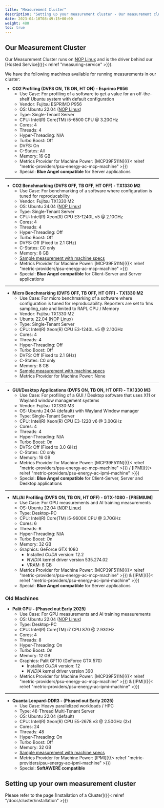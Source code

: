 ```yaml
---
title: "Measurement Cluster"
description: "Setting up your measurement cluster - Our measurement cluster"
date: 2023-04-10T08:49:15+00:00
weight: 480
toc: true
---
```



## Our Measurement Cluster

Our Measurement Cluster runs on [NOP Linux](https://www.green-coding.io/blog/nop-linux/) and is the driver behind our [Hosted Service]({{< relref "measuring-service" >}}).

We have the following machines available for running measurements in our cluster:

- **CO2 Profiling (DVFS ON, TB ON, HT ON) - Esprimo P956**
  + Use Case: For profiling of a software to get a value for an off-the-shelf Ubuntu system with default configuration
  + Vendor: Fujitsu ESPRIMO P956
  + OS: Ubuntu 22.04 ([NOP Linux](https://www.green-coding.io/blog/nop-linux/))
  + Type: Single-Tenant Server
  + CPU: Intel(R) Core(TM) i5-6500 CPU @ 3.20GHz
  + Cores: 4
  + Threads: 4
  + Hyper-Threading: N/A
  + Turbo Boost: Off
  + DVFS: On
  + C-States: All
  + Memory: 16 GB
  + Metrics Provider for Machine Power: [MCP39F511N]({{< relref "metric-providers/psu-energy-ac-mcp-machine" >}})
  + Special: **Blue Angel compatible** for Server applications

---

- **CO2 Benchmarking (DVFS OFF, TB OFF, HT OFF) - TX1330 M2**
  + Use Case: For benchmarking of a software where configuration is tuned for reproducability
  + Vendor: Fujitsu TX1330 M2
  + OS: Ubuntu 24.04 ([NOP Linux](https://www.green-coding.io/blog/nop-linux/))
  + Type: Single-Tenant Server
  + CPU: Intel(R) Xeon(R) CPU E3-1240L v5 @ 2.10GHz
  + Cores: 4
  + Threads: 4
  + Hyper-Threading: Off
  + Turbo Boost: Off
  + DVFS: Off (Fixed to 2.1 GHz)
  + C-States: C0 only
  + Memory: 8 GB
  + [Sample measurement with machine specs](https://metrics.green-coding.io/stats.html?id=9784422b-f4c6-42f3-addd-9e4c0833da74)
  + Metrics Provider for Machine Power: [MCP39F511N]({{< relref "metric-providers/psu-energy-ac-mcp-machine" >}})
  + Special: **Blue Angel compatible** for Client-Server and Server applications

---

- **Micro Benchmarking (DVFS OFF, TB OFF, HT OFF) - TX1330 M2**
  + Use Case: For micro benchmarking of a software where configuration is tuned for reproducability. Reporters are set to 1ms sampling_rate and limited to RAPL CPU / Memory
  + Vendor: Fujitsu TX1330 M2
  + Ubuntu 22.04 ([NOP Linux](https://www.green-coding.io/blog/nop-linux/))
  + Type: Single-Tenant Server
  + CPU: Intel(R) Xeon(R) CPU E3-1240L v5 @ 2.10GHz
  + Cores: 4
  + Threads: 4
  + Hyper-Threading: Off
  + Turbo Boost: Off
  + DVFS: Off (Fixed to 2.1 GHz)
  + C-States: C0 only
  + Memory: 8 GB
  + [Sample measurement with machine specs](https://metrics.green-coding.io/stats.html?id=262f1df0-ac6c-4e74-8d08-9c13c0b25293)
  + Metrics Provider for Machine Power: None

---

- **GUI/Desktop Applications (DVFS ON, TB ON, HT OFF) - TX1330 M3**
  + Use Case: For profiling of a GUI / Desktop software that uses X11 or Wayland window management systems
  + Vendor: Fujitsu TX1330 M3
  + OS: Ubuntu 24.04 (default) with Wayland Window manager
  + Type: Single-Tenant Server
  + CPU: Intel(R) Xeon(R) CPU E3-1220 v6 @ 3.00GHz
  + Cores: 4
  + Threads: 4
  + Hyper-Threading: N/A
  + Turbo Boost: On
  + DVFS: Off (Fixed to 3.0 GHz)
  + C-States: C0 only
  + Memory: 16 GB
  + Metrics Provider for Machine Power: [MCP39F511N]({{< relref "metric-providers/psu-energy-ac-mcp-machine" >}}) / [IPMI]({{< relref "metric-providers/psu-energy-ac-ipmi-machine" >}})
  + Special: **Blue Angel compatible** for Client-Server, Server and Desktop applications

---

- **ML/AI Profiling (DVFS ON, TB ON, HT OFF) - GTX-1080 - [PREMIUM]**
  + Use Case: For GPU measurements and AI training measurements
  + OS: Ubuntu 22.04 ([NOP Linux](https://www.green-coding.io/blog/nop-linux/))
  + Type: Desktop-PC
  + CPU: Intel(R) Core(TM) i5-9600K CPU @ 3.70GHz
  + Cores: 6
  + Threads: 6
  + Hyper-Threading: N/A
  + Turbo Boost: On
  + Memory: 32 GB
  + Graphics: GeForce GTX 1080
    * Installed *CUDA* version: 12.2
    * *NVIDIA* kernel driver version 535.274.02
    * VRAM: 8 GB
  + Metrics Provider for Machine Power: [MCP39F511N]({{< relref "metric-providers/psu-energy-ac-mcp-machine" >}}) & [IPMI]({{< relref "metric-providers/psu-energy-ac-ipmi-machine" >}})
  + Special: **Blue Angel compatible** for Server applications

### Old Machines

- **Palit GPU - (Phased out Early 2025)**
  + Use Case: For GPU measurements and AI training measurements
  + OS: Ubuntu 22.04 ([NOP Linux](https://www.green-coding.io/blog/nop-linux/))
  + Type: Desktop-PC
  + CPU: Intel(R) Core(TM) i7 CPU 870 @ 2.93GHz
  + Cores: 4
  + Threads: 8
  + Hyper-Threading: On
  + Turbo Boost: On
  + Memory: 12 GB
  + Graphics: Palit GF110 (GeForce GTX 570)
    * Installed *CUDA* version: 12
    * *NVIDIA* kernel driver version 390
  + Metrics Provider for Machine Power: [MCP39F511N]({{< relref "metric-providers/psu-energy-ac-mcp-machine" >}}) & [IPMI]({{< relref "metric-providers/psu-energy-ac-ipmi-machine" >}})

---

- **Quanta Leopard-DDR3 - (Phased out Early 2025)**
  + Use Case: Heavy parallelized workloads / HPC
  + Type: 48-Thread Multi-Tenant Server
  + OS: Ubuntu 22.04 (default)
  + CPU: Intel(R) Xeon(R) CPU E5-2678 v3 @ 2.50GHz (2x)
  + Cores: 24
  + Threads: 48
  + Hyper-Threading: On
  + Turbo Boost: Off
  + Memory: 32 GB
  + [Sample measurement with machine specs](https://metrics.green-coding.io/stats.html?id=72596fdf-b393-4cef-bb98-45679ae928f5)
  + Metrics Provider for Machine Power: [IPMI]({{< relref "metric-providers/psu-energy-ac-ipmi-machine" >}})
  + Special: **SoftAWERE compatible**

## Setting up your own measurement cluster

Please refer to the page [Installation of a Cluster]({{< relref "/docs/cluster/installation" >}})
